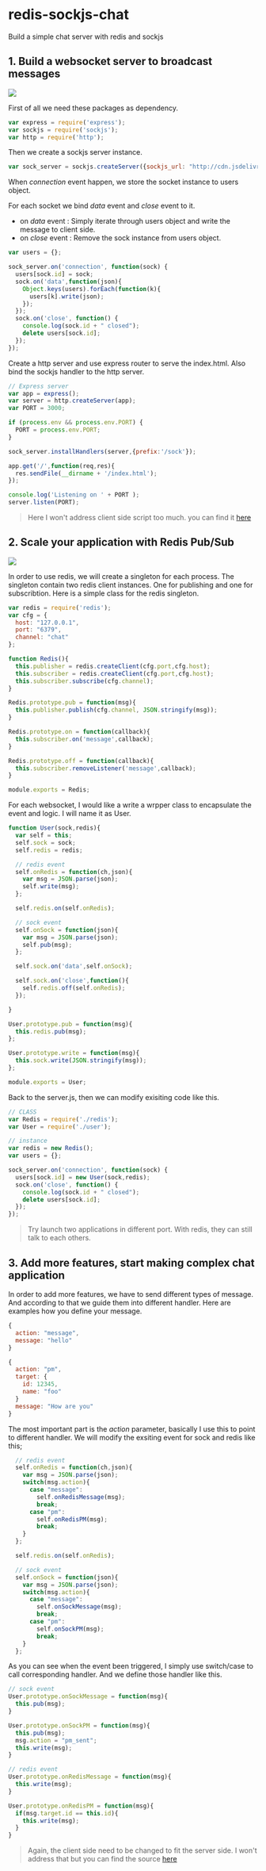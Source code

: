# redis-sockjs-chat
Build a simple chat server with redis and sockjs

## 1. Build a websocket server to broadcast messages
![](https://dl.dropboxusercontent.com/u/7604339/redis-sockjs-chat/single.png)

First of all we need these packages as dependency.
```javascript
var express = require('express');
var sockjs = require('sockjs');
var http = require('http');
```

Then we create a sockjs server instance.
```javascript
var sock_server = sockjs.createServer({sockjs_url: "http://cdn.jsdelivr.net/sockjs/1.0.1/sockjs.min.js"});
```

When _connection_ event happen, we store the socket instance to users object.

For each socket we bind _data_ event and _close_ event to it.
- on _data_ event : Simply iterate through users object and write the message to client side.
- on _close_ event : Remove the sock instance from users object.

```javascript
var users = {};

sock_server.on('connection', function(sock) {
  users[sock.id] = sock;
  sock.on('data',function(json){
    Object.keys(users).forEach(function(k){
      users[k].write(json);
    });
  });
  sock.on('close', function() {
    console.log(sock.id + " closed");
    delete users[sock.id];
  });
});

```

Create a http server and use express router to serve the index.html. Also bind the sockjs handler to the http server.
```javascript
// Express server
var app = express();
var server = http.createServer(app);
var PORT = 3000;

if (process.env && process.env.PORT) {
  PORT = process.env.PORT;
}

sock_server.installHandlers(server,{prefix:'/sock'});

app.get('/',function(req,res){
  res.sendFile(__dirname + '/index.html');
});

console.log('Listening on ' + PORT );
server.listen(PORT);
```

>  Here I won't address client side script too much. you can find it [here ](https://github.com/nightspirit/redis-sockjs-chat/blob/sockjs/index.html)

## 2. Scale your application with Redis Pub/Sub
![](https://dl.dropboxusercontent.com/u/7604339/redis-sockjs-chat/multi.png)

In order to use redis, we will create a singleton for each process. The singleton contain two redis client instances. One for publishing and one for subscribtion. Here is a simple class for the redis singleton.

```javascript
var redis = require('redis');
var cfg = {
  host: "127.0.0.1",
  port: "6379",
  channel: "chat"
};

function Redis(){
  this.publisher = redis.createClient(cfg.port,cfg.host);
  this.subscriber = redis.createClient(cfg.port,cfg.host);
  this.subscriber.subscribe(cfg.channel);
}

Redis.prototype.pub = function(msg){
  this.publisher.publish(cfg.channel, JSON.stringify(msg));
}

Redis.prototype.on = function(callback){
  this.subscriber.on('message',callback);
}

Redis.prototype.off = function(callback){
  this.subscriber.removeListener('message',callback);
}

module.exports = Redis;
```

For each websocket, I would like a write a wrpper class to encapsulate the event and logic. I will name it as User.

```javascript
function User(sock,redis){
  var self = this;
  self.sock = sock;
  self.redis = redis;

  // redis event
  self.onRedis = function(ch,json){
    var msg = JSON.parse(json);
    self.write(msg);
  };

  self.redis.on(self.onRedis);

  // sock event
  self.onSock = function(json){
    var msg = JSON.parse(json);
    self.pub(msg);
  };

  self.sock.on('data',self.onSock);

  self.sock.on('close',function(){
    self.redis.off(self.onRedis);
  });

}

User.prototype.pub = function(msg){
  this.redis.pub(msg);
};

User.prototype.write = function(msg){
  this.sock.write(JSON.stringify(msg));
};

module.exports = User;
```

Back to the server.js, then we can modify exisiting code like this.

```javascript
// CLASS
var Redis = require('./redis');
var User = require('./user');

// instance
var redis = new Redis();
var users = {};

sock_server.on('connection', function(sock) {
  users[sock.id] = new User(sock,redis);
  sock.on('close', function() {
    console.log(sock.id + " closed");
    delete users[sock.id];
  });
});

```

> Try launch two applications in different port. With redis, they can still talk to each others.

## 3. Add more features, start making complex chat application

In order to add more features, we have to send different types of message. And according to that we guide them into different handler. Here are examples how you define your message.

```javascript
{
  action: "message",
  message: "hello"
}

{
  action: "pm",
  target: {
    id: 12345,
    name: "foo"
  }
  message: "How are you"
}
```

The most important part is the _action_ parameter, basically I use this to point to different handler. We will modify the exsiting event for sock and redis like this;

```javascript
  // redis event
  self.onRedis = function(ch,json){
    var msg = JSON.parse(json);
    switch(msg.action){
      case "message":
        self.onRedisMessage(msg);
        break;
      case "pm":
        self.onRedisPM(msg);
        break;
    }
  };

  self.redis.on(self.onRedis);

  // sock event
  self.onSock = function(json){
    var msg = JSON.parse(json);
    switch(msg.action){
      case "message":
        self.onSockMessage(msg);
        break;
      case "pm":
        self.onSockPM(msg);
        break;
    }
  };
```

As you can see when the event been triggered, I simply use switch/case to call corresponding handler. And we define those handler like this.

```javascript
// sock event
User.prototype.onSockMessage = function(msg){
  this.pub(msg);
}

User.prototype.onSockPM = function(msg){
  this.pub(msg);
  msg.action = "pm_sent";
  this.write(msg);
}

// redis event
User.prototype.onRedisMessage = function(msg){
  this.write(msg);
}

User.prototype.onRedisPM = function(msg){
  if(msg.target.id == this.id){
    this.write(msg);
  }
}
```

> Again, the client side need to be changed to fit the server side. I won't address that but you can find the source [here](https://github.com/nightspirit/redis-sockjs-chat/blob/master/index.html)
